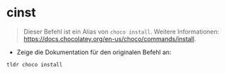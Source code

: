 # cinst

> Dieser Befehl ist ein Alias von `choco install`.
> Weitere Informationen: <https://docs.chocolatey.org/en-us/choco/commands/install>.

- Zeige die Dokumentation für den originalen Befehl an:

`tldr choco install`
